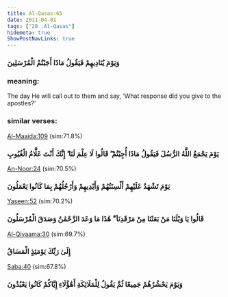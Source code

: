 ```yaml
---
title: Al-Qasas:65
date: 2011-04-01
tags: ["28 .Al-Qasas"]
hidemeta: true 
ShowPostNavLinks: true 
---
```

### وَيَوْمَ يُنَادِيهِمْ فَيَقُولُ مَاذَا أَجَبْتُمُ الْمُرْسَلِينَ
### meaning: 
The day He will call out to them and say, ‘What response did you give to the apostles?’
### similar verses: 

[Al-Maaida:109](/5/109) (sim:71.8%)

### يَوْمَ يَجْمَعُ اللَّهُ الرُّسُلَ فَيَقُولُ مَاذَا أُجِبْتُمْ ۖ قَالُوا لَا عِلْمَ لَنَا ۖ إِنَّكَ أَنْتَ عَلَّامُ الْغُيُوبِ

[An-Noor:24](/24/24) (sim:70.5%)

### يَوْمَ تَشْهَدُ عَلَيْهِمْ أَلْسِنَتُهُمْ وَأَيْدِيهِمْ وَأَرْجُلُهُمْ بِمَا كَانُوا يَعْمَلُونَ

[Yaseen:52](/36/52) (sim:70.2%)

### قَالُوا يَا وَيْلَنَا مَنْ بَعَثَنَا مِنْ مَرْقَدِنَا ۜ ۗ هَٰذَا مَا وَعَدَ الرَّحْمَٰنُ وَصَدَقَ الْمُرْسَلُونَ

[Al-Qiyaama:30](/75/30) (sim:69.7%)

### إِلَىٰ رَبِّكَ يَوْمَئِذٍ الْمَسَاقُ

[Saba:40](/34/40) (sim:67.8%)

### وَيَوْمَ يَحْشُرُهُمْ جَمِيعًا ثُمَّ يَقُولُ لِلْمَلَائِكَةِ أَهَٰؤُلَاءِ إِيَّاكُمْ كَانُوا يَعْبُدُونَ
